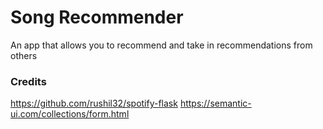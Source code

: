 # Song Recommender
An app that allows you to recommend and take in recommendations from others

### Credits
https://github.com/rushil32/spotify-flask
https://semantic-ui.com/collections/form.html